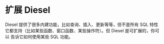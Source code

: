 # 扩展 Diesel

Diesel 提供了很多内建功能，比如查询、插入、更新等等，但不是所有 SQL 特性它都支持（比如某些函数、窗口函数、某些操作符）。但 Diesel 是可扩展的，你可以 告诉它如何使用某些 SQL 功能。
